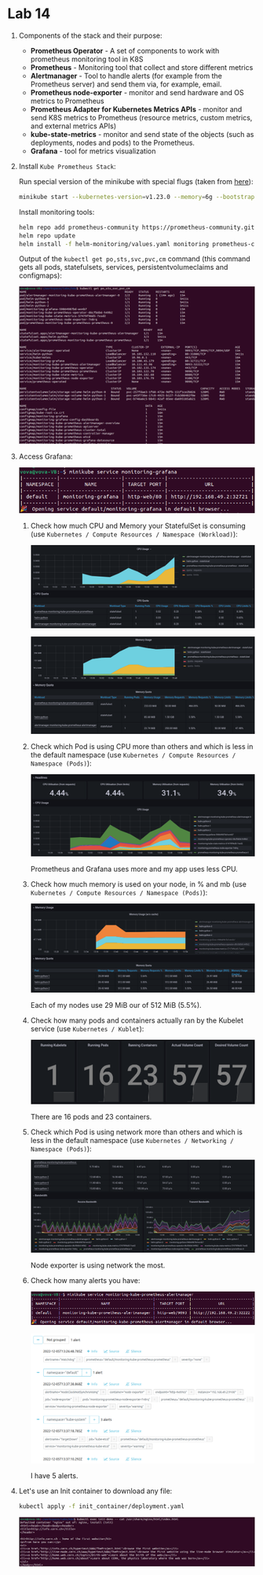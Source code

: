 # Lab 14

1. Components of the stack and their purpose:
   * **Prometheus Operator** - A set of components to work with prometheus monitoring tool in K8S
   * **Prometheus** - Monitoring tool that collect and store different metrics
   * **Alertmanager** - Tool to handle alerts (for example from the Prometheus server) and send them via, for example, email.
   * **Prometheus node-exporter** - monitor and send hardware and OS metrics to Prometheus
   * **Prometheus Adapter for Kubernetes Metrics APIs** - monitor and send K8S metrics to Prometheus (resource metrics, custom metrics, and external metrics APIs)
   * **kube-state-metrics** - monitor and send state of the objects (such as deployments, nodes and pods) to the Prometheus.
   * **Grafana** - tool for metrics visualization

2. Install `Kube Prometheus Stack`:

   Run special version of the minikube with special flugs (taken from [here](https://github.com/prometheus-operator/kube-prometheus#minikube)):

   ```bash
   minikube start --kubernetes-version=v1.23.0 --memory=6g --bootstrapper=kubeadm --extra-config=kubelet.authentication-token-webhook=true --extra-config=kubelet.authorization-mode=Webhook --extra-config=scheduler.bind-address=0.0.0.0 --extra-config=controller-manager.bind-address=0.0.0.0
   ```

   Install monitoring tools:

   ```bash
   helm repo add prometheus-community https://prometheus-community.github.io/helm-charts
   helm repo update
   helm install -f helm-monitoring/values.yaml monitoring prometheus-community/kube-prometheus-stack
   ```

   Output of the `kubectl get po,sts,svc,pvc,cm` command (this command gets all pods, statefulsets, services, persistentvolumeclaims and configmaps):

   ![](.github/img30.png)

3. Access Grafana:

   ![](.github/img31.png)

   1. Check how much CPU and Memory your StatefulSet is consuming (use `Kubernetes / Compute Resources / Namespace (Workload)`):

      ![](.github/img32.png)

      ![](.github/img33.png)

   2. Check which Pod is using CPU more than others and which is less in the default namespace (use `Kubernetes / Compute Resources / Namespace (Pods)`):

      ![](.github/img34.png)

      Prometheus and Grafana uses more and my app uses less CPU.

   3. Check how much memory is used on your node, in % and mb (use `Kubernetes / Compute Resources / Namespace (Pods)`):

      ![](.github/img35.png)

      Each of my nodes use 29 MiB our of 512 MiB (5.5%).

   4. Check how many pods and containers actually ran by the Kubelet service (use `Kubernetes / Kublet`):

      ![](.github/img36.png)

      There are 16 pods and 23 containers.

   5. Check which Pod is using network more than others and which is less in the default namespace (use `Kubernetes / Networking / Namespace (Pods)`):

      ![](.github/img37.png)

      Node exporter is using network the most.

   6. Check how many alerts you have:

      ![](.github/img38.png)

      ![](.github/img39.png)

      I have 5 alerts.

4. Let's use an Init container to download any file:

   ```bash
   kubectl apply -f init_container/deployment.yaml
   ```

   ![](.github/img40.png)